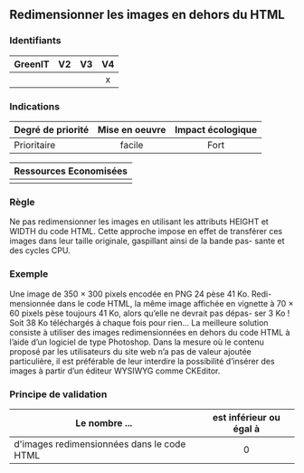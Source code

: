 ## Redimensionner les images en dehors du HTML
### Identifiants

| GreenIT |  V2  |  V3  |  V4  |
|---------|:----:|:----:|:----:|
|      |   |   |  x   |

### Indications

| Degré de priorité |      Mise en oeuvre       |  Impact écologique    | 
|-------------------|:-------------------------:|:---------------------:|
|  Prioritaire      |   facile                  |  Fort                 | 


|Ressources Economisées                                      |
|:----------------------------------------------------------:|
|    |

### Règle

Ne pas redimensionner les images en utilisant les attributs HEIGHT et WIDTH du code HTML. Cette approche impose en effet de transférer ces images dans leur taille originale, gaspillant ainsi de la bande pas- sante et des cycles CPU.

### Exemple

Une image de 350 × 300 pixels encodée en PNG 24 pèse 41 Ko. Redi- mensionnée dans le code HTML, la même image affichée en vignette à 70 × 60 pixels pèse toujours 41 Ko, alors qu’elle ne devrait pas dépas- ser 3 Ko ! Soit 38 Ko téléchargés à chaque fois pour rien…
La meilleure solution consiste à utiliser des images redimensionnées en dehors du code HTML à l’aide d’un logiciel de type Photoshop.
Dans la mesure où le contenu proposé par les utilisateurs du site web n’a pas de valeur ajoutée particulière, il est préférable de leur interdire la possibilité d’insérer des images à partir d’un éditeur WYSIWYG comme CKEditor.

### Principe de validation

| Le nombre ...     | est inférieur ou égal à   |  
|-------------------|:-------------------------:|
|  d'images redimensionnées dans le code HTML  | 0  |

